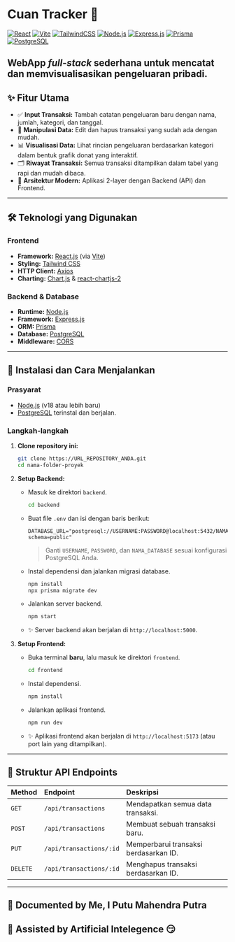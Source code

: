 # Cuan Tracker 🤤

[![React](https://img.shields.io/badge/react-%2320232A.svg?style=for-the-badge&logo=react&logoColor=%2361DAFB)](https://reactjs.org/)
[![Vite](https://img.shields.io/badge/vite-%23646CFF.svg?style=for-the-badge&logo=vite&logoColor=white)](https://vitejs.dev/)
[![TailwindCSS](https://img.shields.io/badge/tailwindcss-%2338B2AC.svg?style=for-the-badge&logo=tailwind-css&logoColor=white)](https://tailwindcss.com/)
[![Node.js](https://img.shields.io/badge/node.js-339933?style=for-the-badge&logo=nodedotjs&logoColor=white)](https://nodejs.org/)
[![Express.js](https://img.shields.io/badge/express.js-%23404d59.svg?style=for-the-badge&logo=express&logoColor=%2361DAFB)](https://expressjs.com/)
[![Prisma](https://img.shields.io/badge/Prisma-3982CE?style=for-the-badge&logo=Prisma&logoColor=white)](https://prisma.io/)
[![PostgreSQL](https://img.shields.io/badge/postgresql-%23316192.svg?style=for-the-badge&logo=postgresql&logoColor=white)](https://www.postgresql.org/)

WebApp *full-stack* sederhana untuk mencatat dan memvisualisasikan pengeluaran pribadi.
---
## ✨ Fitur Utama

* ✅ **Input Transaksi:** Tambah catatan pengeluaran baru dengan nama, jumlah, kategori, dan tanggal.
* 🔄 **Manipulasi Data:** Edit dan hapus transaksi yang sudah ada dengan mudah.
* 📊 **Visualisasi Data:** Lihat rincian pengeluaran berdasarkan kategori dalam bentuk grafik donat yang interaktif.
* 🗂️ **Riwayat Transaksi:** Semua transaksi ditampilkan dalam tabel yang rapi dan mudah dibaca.
* 🚀 **Arsitektur Modern:** Aplikasi 2-layer dengan Backend (API) dan Frontend.

---
## 🛠️ Teknologi yang Digunakan

### Frontend
* **Framework:** [React.js](https://reactjs.org/) (via [Vite](https://vitejs.dev/))
* **Styling:** [Tailwind CSS](https://tailwindcss.com/)
* **HTTP Client:** [Axios](https://axios-http.com/)
* **Charting:** [Chart.js](https://www.chartjs.org/) & [react-chartjs-2](https://react-chartjs-2.js.org/)

### Backend & Database
* **Runtime:** [Node.js](https://nodejs.org/)
* **Framework:** [Express.js](https://expressjs.com/)
* **ORM:** [Prisma](https://www.prisma.io/)
* **Database:** [PostgreSQL](https://www.postgresql.org/)
* **Middleware:** [CORS](https://expressjs.com/en/resources/middleware/cors.html)

---
## 🚀 Instalasi dan Cara Menjalankan

### Prasyarat
* [Node.js](https://nodejs.org/en/) (v18 atau lebih baru)
* [PostgreSQL](https://www.postgresql.org/download/) terinstal dan berjalan.

### Langkah-langkah
1.  **Clone repository ini:**
    ```bash
    git clone https://URL_REPOSITORY_ANDA.git
    cd nama-folder-proyek
    ```

2.  **Setup Backend:**
    * Masuk ke direktori `backend`.
        ```bash
        cd backend
        ```
    * Buat file `.env` dan isi dengan baris berikut:
        ```env
        DATABASE_URL="postgresql://USERNAME:PASSWORD@localhost:5432/NAMA_DATABASE?schema=public"
        ```
        > Ganti `USERNAME`, `PASSWORD`, dan `NAMA_DATABASE` sesuai konfigurasi PostgreSQL Anda.
    * Instal dependensi dan jalankan migrasi database.
        ```bash
        npm install
        npx prisma migrate dev
        ```
    * Jalankan server backend.
        ```bash
        npm start
        ```
    * ✨ Server backend akan berjalan di `http://localhost:5000`.

3.  **Setup Frontend:**
    * Buka terminal **baru**, lalu masuk ke direktori `frontend`.
        ```bash
        cd frontend
        ```
    * Instal dependensi.
        ```bash
        npm install
        ```
    * Jalankan aplikasi frontend.
        ```bash
        npm run dev
        ```
    * ✨ Aplikasi frontend akan berjalan di `http://localhost:5173` (atau port lain yang ditampilkan).

---
## 🔌 Struktur API Endpoints

| Method | Endpoint                    | Deskripsi                             |
| :----- | :-------------------------- | :------------------------------------ |
| `GET`  | `/api/transactions`         | Mendapatkan semua data transaksi.     |
| `POST` | `/api/transactions`         | Membuat sebuah transaksi baru.        |
| `PUT`  | `/api/transactions/:id`     | Memperbarui transaksi berdasarkan ID. |
| `DELETE`| `/api/transactions/:id`    | Menghapus transaksi berdasarkan ID.   |

---
## 📄 Documented by Me, I Putu Mahendra Putra
## 📄 Assisted by Artificial Intelegence 😏





